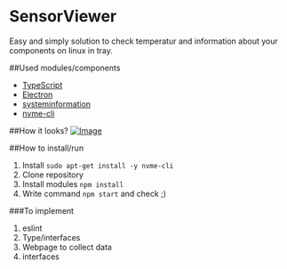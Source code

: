 # SensorViewer
Easy and simply solution to check temperatur and information about your components on linux in tray.

##Used modules/components
- [TypeScript](https://www.typescriptlang.org/ "TypeScript")
- [Electron](https://www.electronjs.org/ "Electron")
- [systeminformation](https://systeminformation.io/ "systeminformation")
- [nvme-cli](https://github.com/linux-nvme/nvme-cli "nvme-cli")


##How it looks?
[![Image](https://user-images.githubusercontent.com/22166933/130609200-2a64789e-729e-4748-a8c0-a822ea9ca767.png "Image")](http://https://user-images.githubusercontent.com/22166933/130609200-2a64789e-729e-4748-a8c0-a822ea9ca767.png "Image")

##How to install/run
1. Install `sudo apt-get install -y nvme-cli`
2. Clone repository
3. Install modules `npm install`
4. Write command `npm start` and check ;)

###To implement
1. eslint
2. Type/interfaces
3. Webpage to collect data
4. interfaces
